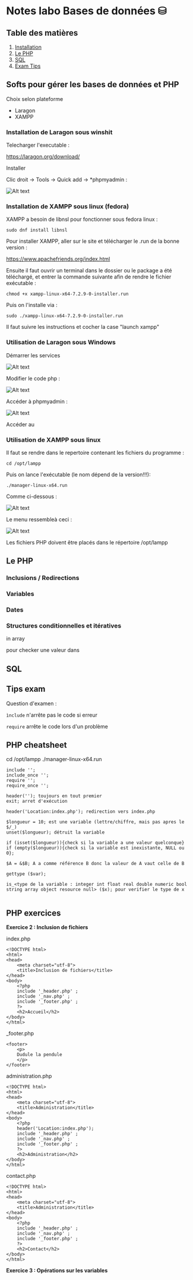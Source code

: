 # Notes labo Bases de données ⛁

## Table des matières

1. [Installation](#installation)
2. [Le PHP](#php)
3. [SQL](#sql)
4. [Exam Tips](#tips)

## Softs pour gérer les bases de données et PHP <a name="installation"></a>

Choix selon plateforme

* Laragon
* XAMPP

### Installation de Laragon sous winshit

Telecharger l'executable :

https://laragon.org/download/

Installer 

Clic droit -> Tools -> Quick add -> *phpmyadmin :

![Alt text](image.png)

### Installation de XAMPP sous linux (fedora)

XAMPP a besoin de libnsl pour fonctionner sous fedora linux :

```
sudo dnf install libnsl
```

Pour installer XAMPP, aller sur le site et télécharger le .run de la bonne version :

https://www.apachefriends.org/index.html

Ensuite il faut ouvrir un terminal dans le dossier ou le package a été téléchargé, et entrer la commande suivante afin de rendre le fichier exécutable :
```
chmod +x xampp-linux-x64-7.2.9-0-installer.run
```

Puis on l'installe via :

```
sudo ./xampp-linux-x64-7.2.9-0-installer.run
```

Il faut suivre les instructions et cocher la case "launch xampp"


### Utilisation de Laragon sous Windows

Démarrer les services 

![Alt text](image-1.png)

Modifier le code php :

![Alt text](image-2.png)

Accéder à phpmyadmin :

![Alt text](image-3.png)

Accéder au 

### Utilisation de XAMPP sous linux

Il faut se rendre dans le repertoire contenant les fichiers du programme :

```
cd /opt/lampp
```

Puis on lance l'exécutable (le nom dépend de la version!!!):

```
./manager-linux-x64.run
```

Comme ci-dessous :

![Alt text](<assets/images/Screenshot from 2023-10-10 15-15-13.png>)

Le menu ressembleà ceci :

![Alt text](<assets/images/Screenshot from 2023-10-10 15-15-22.png>)

Les fichiers PHP doivent être placés dans le répertoire /opt/lampp



## Le PHP <a name="php"></a>

### Inclusions / Redirections



### Variables

### Dates

### Structures conditionnelles et itératives

in array 

pour checker une valeur dans 

## SQL <a name="sql"></a>

## Tips exam <a name="tips"></a>

Question d'examen :

```ìnclude``` n'arrête pas le code si erreur

```require``` arrête le code lors d'un problème


## PHP cheatsheet

cd /opt/lampp
./manager-linux-x64.run
              
```
include '';
include_once '';
require '';
require_once '';

header(''); toujours en tout premier
exit; arret d'exécution

header('Location:index.php'); redirection vers index.php

$longueur = 10; est une variable (lettre/chiffre, mais pas apres le $/_)
unset($longueur); détruit la variable 

if (isset($longueur)){check si la variable a une valeur quelconque}
if (empty($longueur)){check si la variable est inexistante, NULL ou 0};

$A = &$B; A a comme référence B donc la valeur de A vaut celle de B

gettype ($var); 

is_<type de la variable : integer int float real double numeric bool string array object resource null> ($x); pour verifier le type de x


```

## PHP exercices

**Exercice 2 : Inclusion de fichiers**

index.php

```
<!DOCTYPE html>
<html>
<head>
    <meta charset="utf-8">
    <title>Inclusion de fichiers</title>
</head>
<body>
    <?php
    include '_header.php' ;
    include '_nav.php' ;
    include '_footer.php' ;
    ?>
    <h2>Accueil</h2>
</body>
</html>
```

_footer.php

```
<footer>
    <p>
    Dudule la pendule
    </p>
</footer>
```

administration.php

```
<!DOCTYPE html>
<html>
<head>
    <meta charset="utf-8">
    <title>Administration</title>
</head>
<body>
    <?php
    header('Location:index.php');
    include '_header.php' ;
    include '_nav.php' ;
    include '_footer.php' ;
    ?>
    <h2>Administration</h2>
</body>
</html>
```

contact.php

```
<!DOCTYPE html>
<html>
<head>
    <meta charset="utf-8">
    <title>Administration</title>
</head>
<body>
    <?php
    include '_header.php' ;
    include '_nav.php' ;
    include '_footer.php' ;
    ?>
    <h2>Contact</h2>
</body>
</html>
```

**Exercice 3 : Opérations sur les variables**